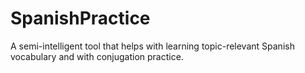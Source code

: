 # SpanishPractice
A semi-intelligent tool that helps with learning topic-relevant Spanish vocabulary and with conjugation practice.
